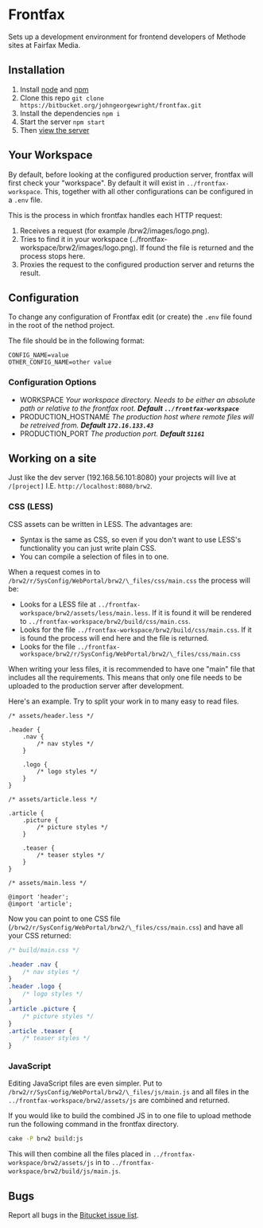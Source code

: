 Frontfax
=======

Sets up a development environment for frontend developers of Methode sites at Fairfax Media.

Installation
------------

1. Install [node](http://nodejs.org) and [npm](https://npmjs.org)
2. Clone this repo `git clone https://bitbucket.org/johngeorgewright/frontfax.git`
3. Install the dependencies `npm i`
4. Start the server `npm start`
5. Then [view the server](http://localhost:8080)

Your Workspace
--------------

By default, before looking at the configured production server, frontfax will first check your "workspace". By default it will exist in `../frontfax-workspace`. This, together with all other configurations can be configured in a `.env` file.

This is the process in which frontfax handles each HTTP request:

1. Receives a request (for example /brw2/images/logo.png).
2. Tries to find it in your workspace (../frontfax-workspace/brw2/images/logo.png). If found the file is returned and the process stops here.
3. Proxies the request to the configured production server and returns the result.

Configuration
-------------

To change any configuration of Frontfax edit (or create) the `.env` file found in the root of the nethod project.

The file should be in the following format:

```
CONFIG_NAME=value
OTHER_CONFIG_NAME=other value
```

### Configuration Options

- WORKSPACE *Your workspace directory. Needs to be either an absolute path or relative to the frontfax root. __Default `../frontfax-workspace`__*
- PRODUCTION_HOSTNAME *The production host where remote files will be retreived from. __Default `172.16.133.43`__*
- PRODUCTION_PORT *The production port. __Default `51161`__*

Working on a site
-----------------

Just like the dev server (192.168.56.101:8080) your projects will live at `/[project]` I.E. `http://localhost:8080/brw2`.

### CSS (LESS)

CSS assets can be written in LESS. The advantages are:

- Syntax is the same as CSS, so even if you don't want to use LESS's functionality you can just write plain CSS.
- You can compile a selection of files in to one.

When a request comes in to `/brw2/r/SysConfig/WebPortal/brw2/\_files/css/main.css` the process will be:

- Looks for a LESS file at `../frontfax-workspace/brw2/assets/less/main.less`. If it is found it will be rendered to `../frontfax-workspace/brw2/build/css/main.css`.
- Looks for the file `../frontfax-workspace/brw2/build/css/main.css`. If it is found the process will end here and the file is returned.
- Looks for the file `../frontfax-workspace/brw2/r/SysConfig/WebPortal/brw2/\_files/css/main.css`

When writing your less files, it is recommended to have one "main" file that includes all the requirements. This means that only one file needs to be uploaded to the production server after development.

Here's an example. Try to split your work in to many easy to read files.

```less
/* assets/header.less */

.header {
	.nav {
		/* nav styles */
	}

	.logo {
		/* logo styles */
	}
}
```

```less
/* assets/article.less */

.article {
	.picture {
		/* picture styles */
	}

	.teaser {
		/* teaser styles */
	}
}
```

```less
/* assets/main.less */

@import 'header';
@import 'article';
```

Now you can point to one CSS file (`/brw2/r/SysConfig/WebPortal/brw2/\_files/css/main.css`) and have all your CSS returned:

```css
/* build/main.css */

.header .nav {
	/* nav styles */
}
.header .logo {
	/* logo styles */
}
.article .picture {
	/* picture styles */
}
.article .teaser {
	/* teaser styles */
}
```

### JavaScript

Editing JavaScript files are even simpler. Put to `/brw2/r/SysConfig/WebPortal/brw2/\_files/js/main.js` and all files in the `../frontfax-workspace/brw2/assets/js` are combined and returned.

If you would like to build the combined JS in to one file to upload methode run the following command in the frontfax directory.

```sh
cake -P brw2 build:js
```

This will then combine all the files placed in `../frontfax-workspace/brw2/assets/js` in to `../frontfax-workspace/brw2/build/js/main.js`.

Bugs
----

Report all bugs in the [Bitucket issue list](https://bitbucket.org/johngeorgewright/frontfax/issues).

